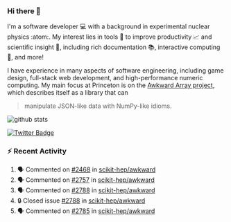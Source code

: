 ### Hi there 👋 

I'm a software developer 💻 with a background in experimental nuclear physics :atom:. My interest lies in tools :wrench: to improve productivity :chart_with_upwards_trend: and scientific insight :telescope:, including rich documentation 📚, interactive computing 🧮, and more! 

I have experience in many aspects of software engineering, including game design, full-stack web development, and high-performance numeric computing. My main focus at Princeton is on the [Awkward Array project](awkward-array.org/), which describes itself as a library that can 
> manipulate JSON-like data with NumPy-like idioms.

![github stats](https://github-readme-stats.vercel.app/api?username=agoose77&show_icons=true&hide_rank=true&hide_title=true&bg_color=30,e76445,904e95&text_color=efe3ec&icon_color=efe3ec)
<!--
**agoose77/agoose77** is a ✨ _special_ ✨ repository because its `README.md` (this file) appears on your GitHub profile.

Here are some ideas to get you started:

- 🔭 I’m currently working on ...
- 🌱 I’m currently learning ...
- 👯 I’m looking to collaborate on ...
- 🤔 I’m looking for help with ...
- 💬 Ask me about ...
- 📫 How to reach me: ...
- 😄 Pronouns: ...
- ⚡ Fun fact: ...
-->

[![Twitter Badge](https://img.shields.io/twitter/follow/agoose77?style=flat-square&logo=Twitter&logoColor=white&color=cornflowerblue)](https://twitter.com/agoose77)

### :zap: Recent Activity

<!--START_SECTION:activity-->
1. 🗣 Commented on [#2468](https://github.com/scikit-hep/awkward/issues/2468#issuecomment-1787268543) in [scikit-hep/awkward](https://github.com/scikit-hep/awkward)
2. 🗣 Commented on [#2757](https://github.com/scikit-hep/awkward/pull/2757#issuecomment-1787266674) in [scikit-hep/awkward](https://github.com/scikit-hep/awkward)
3. 🗣 Commented on [#2788](https://github.com/scikit-hep/awkward/issues/2788#issuecomment-1787248239) in [scikit-hep/awkward](https://github.com/scikit-hep/awkward)
4. 🔒 Closed issue [#2788](https://github.com/scikit-hep/awkward/issues/2788) in [scikit-hep/awkward](https://github.com/scikit-hep/awkward)
5. 🗣 Commented on [#2785](https://github.com/scikit-hep/awkward/pull/2785#issuecomment-1787140234) in [scikit-hep/awkward](https://github.com/scikit-hep/awkward)
<!--END_SECTION:activity-->
